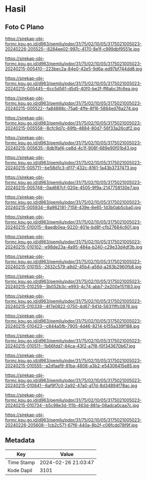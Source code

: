 # Hasil

## Foto C Plano

https://sirekap-obj-formc.kpu.go.id/d963/pemilu/pdpr/31/75/02/10/05/3175021005023-20240226-205525--8284ee02-997c-4170-8e1f-c999dbf9551e.jpg

https://sirekap-obj-formc.kpu.go.id/d963/pemilu/pdpr/31/75/02/10/05/3175021005023-20240215-005410--223bec2a-84e0-42e5-9d6a-ed97bf744dd8.jpg

https://sirekap-obj-formc.kpu.go.id/d963/pemilu/pdpr/31/75/02/10/05/3175021005023-20240215-005445--6cc5d561-d5d5-40f0-be2f-ff6abc3fc6ea.jpg

https://sirekap-obj-formc.kpu.go.id/d963/pemilu/pdpr/31/75/02/10/05/3175021005023-20240215-005522--fa84888c-75a6-4ffe-8f16-5864ed76a274.jpg

https://sirekap-obj-formc.kpu.go.id/d963/pemilu/pdpr/31/75/02/10/05/3175021005023-20240215-005558--8cfc9d7c-69fb-4884-80d7-56f33a26cdf2.jpg

https://sirekap-obj-formc.kpu.go.id/d963/pemilu/pdpr/31/75/02/10/05/3175021005023-20240215-005635--8db1faf4-ce8d-4c1f-908f-689e90f01b43.jpg

https://sirekap-obj-formc.kpu.go.id/d963/pemilu/pdpr/31/75/02/10/05/3175021005023-20240215-005711--be58d1c3-d117-432c-8161-1a43b3737473.jpg

https://sirekap-obj-formc.kpu.go.id/d963/pemilu/pdpr/31/75/02/10/05/3175021005023-20240215-005748--0ad687cf-020e-4505-9f9a-2147758130e7.jpg

https://sirekap-obj-formc.kpu.go.id/d963/pemilu/pdpr/31/75/02/10/05/3175021005023-20240215-005934--8a962181-7158-439e-8e65-1d3b0ab5cba0.jpg

https://sirekap-obj-formc.kpu.go.id/d963/pemilu/pdpr/31/75/02/10/05/3175021005023-20240215-010015--8aedb0ea-9220-401e-bd8f-cfb27684c601.jpg

https://sirekap-obj-formc.kpu.go.id/d963/pemilu/pdpr/31/75/02/10/05/3175021005023-20240215-010102--e98de23a-4a95-484a-b240-c29e33d4df3b.jpg

https://sirekap-obj-formc.kpu.go.id/d963/pemilu/pdpr/31/75/02/10/05/3175021005023-20240215-010155--2632c579-a9d2-45b4-a56d-a283b2960fb8.jpg

https://sirekap-obj-formc.kpu.go.id/d963/pemilu/pdpr/31/75/02/10/05/3175021005023-20240215-010259--3b052b3c-e993-4c74-abb7-2e200e151163.jpg

https://sirekap-obj-formc.kpu.go.id/d963/pemilu/pdpr/31/75/02/10/05/3175021005023-20240215-010339--4f7e0822-0750-4d67-941d-56311ffc0876.jpg

https://sirekap-obj-formc.kpu.go.id/d963/pemilu/pdpr/31/75/02/10/05/3175021005023-20240215-010423--c844a5fb-7905-4d46-8214-b155a339f188.jpg

https://sirekap-obj-formc.kpu.go.id/d963/pemilu/pdpr/31/75/02/10/05/3175021005023-20240215-010511--1b66fdd7-84ca-43f2-a7f8-f0f343670b67.jpg

https://sirekap-obj-formc.kpu.go.id/d963/pemilu/pdpr/31/75/02/10/05/3175021005023-20240215-010555--a2dfaaf9-81ba-4808-a3b2-e54306415e85.jpg

https://sirekap-obj-formc.kpu.go.id/d963/pemilu/pdpr/31/75/02/10/05/3175021005023-20240215-010641--6af9f7c0-2a92-47a0-a17d-8d34894f78ac.jpg

https://sirekap-obj-formc.kpu.go.id/d963/pemilu/pdpr/31/75/02/10/05/3175021005023-20240215-010734--b5c98e3d-111b-463d-881a-08adca0caa7c.jpg

https://sirekap-obj-formc.kpu.go.id/d963/pemilu/pdpr/31/75/02/10/05/3175021005023-20240226-205608--1cb2c571-67f6-440a-8b2f-c06fcdd78f9f.jpg


## Metadata

| Key        | Value               |
| ---------- | ------------------- |
| Time Stamp | 2024-02-26 21:03:47 |
| Kode Dapil | 3101                |



